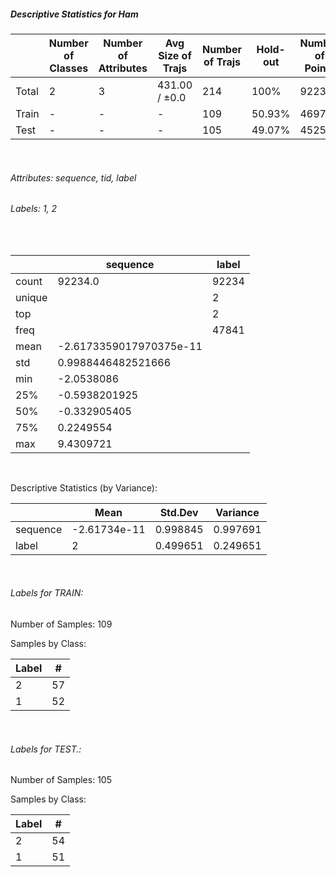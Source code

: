##### Descriptive Statistics for Ham


|       |   Number of Classes |   Number of Attributes |   Avg Size of Trajs |   Number of Trajs | Hold-out   |   Number of Points |   Longest Size |   Shortest Size |
|-------|---------------------|------------------------|---------------------|-------------------|------------|--------------------|----------------|-----------------|
| Total | 2                   | 3                      | 431.00 / ±0.0       | 214               | 100%       |              92234 |            431 |             431 |
| Train | -                   | -                      | -                   | 109               | 50.93%     |              46979 |            431 |             431 |
| Test  | -                   | -                      | -                   | 105               | 49.07%     |              45255 |            431 |             431 |

&nbsp;

###### Attributes: sequence, tid, label


###### Labels: 1, 2

&nbsp;

|        | sequence                | label   |
|--------|-------------------------|---------|
| count  | 92234.0                 | 92234   |
| unique |                         | 2       |
| top    |                         | 2       |
| freq   |                         | 47841   |
| mean   | -2.6173359017970375e-11 |         |
| std    | 0.9988446482521666      |         |
| min    | -2.0538086              |         |
| 25%    | -0.5938201925           |         |
| 50%    | -0.332905405            |         |
| 75%    | 0.2249554               |         |
| max    | 9.4309721               |         |

&nbsp;

Descriptive Statistics (by Variance): 


|          |         Mean |   Std.Dev |   Variance |
|----------|--------------|-----------|------------|
| sequence | -2.61734e-11 |  0.998845 |   0.997691 |
| label    |  2           |  0.499651 |   0.249651 |

&nbsp;

###### Labels for TRAIN:


Number of Samples: 109
Samples by Class:
|   Label |   # |
|---------|-----|
|       2 |  57 |
|       1 |  52 |

&nbsp;

###### Labels for TEST.:


Number of Samples: 105
Samples by Class:
|   Label |   # |
|---------|-----|
|       2 |  54 |
|       1 |  51 |
